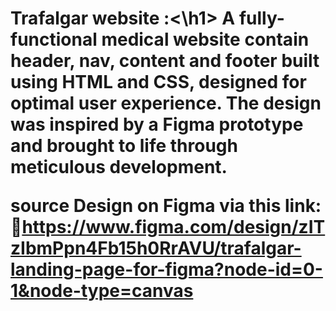 <h1>Trafalgar website :<\h1>
A fully-functional medical website contain header, nav, content and footer built using HTML and CSS, designed for optimal user experience.
The design was inspired by a Figma prototype and brought to life through meticulous development.

source Design on Figma via this link:
🔗https://www.figma.com/design/zITzIbmPpn4Fb15h0RrAVU/trafalgar-landing-page-for-figma?node-id=0-1&node-type=canvas
